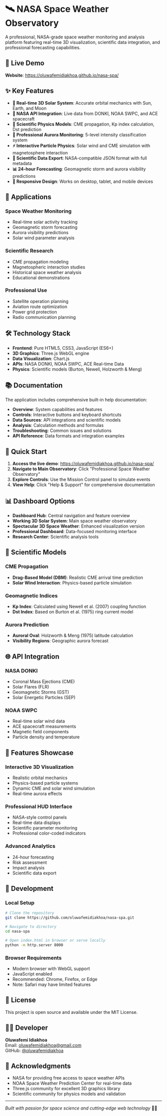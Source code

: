 # 🛰️ NASA Space Weather Observatory

A professional, NASA-grade space weather monitoring and analysis platform featuring real-time 3D visualization, scientific data integration, and professional forecasting capabilities.

## 🚀 Live Demo
**Website**: https://oluwafemidiakhoa.github.io/nasa-spa/

## ✨ Key Features

- **🌌 Real-time 3D Solar System**: Accurate orbital mechanics with Sun, Earth, and Moon
- **📡 NASA API Integration**: Live data from DONKI, NOAA SWPC, and ACE spacecraft
- **🔬 Scientific Physics Models**: CME propagation, Kp index calculation, Dst prediction
- **🌈 Professional Aurora Monitoring**: 5-level intensity classification system
- **⚡ Interactive Particle Physics**: Solar wind and CME simulation with magnetosphere interaction
- **💾 Scientific Data Export**: NASA-compatible JSON format with full metadata
- **📊 24-hour Forecasting**: Geomagnetic storm and aurora visibility predictions
- **📱 Responsive Design**: Works on desktop, tablet, and mobile devices

## 🎯 Applications

### Space Weather Monitoring
- Real-time solar activity tracking
- Geomagnetic storm forecasting
- Aurora visibility predictions
- Solar wind parameter analysis

### Scientific Research
- CME propagation modeling
- Magnetospheric interaction studies
- Historical space weather analysis
- Educational demonstrations

### Professional Use
- Satellite operation planning
- Aviation route optimization
- Power grid protection
- Radio communication planning

## 🛠️ Technology Stack

- **Frontend**: Pure HTML5, CSS3, JavaScript (ES6+)
- **3D Graphics**: Three.js WebGL engine
- **Data Visualization**: Chart.js
- **APIs**: NASA DONKI, NOAA SWPC, ACE Real-time Data
- **Physics**: Scientific models (Burton, Newell, Holzworth & Meng)

## 📚 Documentation

The application includes comprehensive built-in help documentation:
- **Overview**: System capabilities and features
- **Controls**: Interactive buttons and keyboard shortcuts
- **Data Sources**: API integrations and scientific models
- **Analysis**: Calculation methods and formulas
- **Troubleshooting**: Common issues and solutions
- **API Reference**: Data formats and integration examples

## 🚀 Quick Start

1. **Access the live demo**: https://oluwafemidiakhoa.github.io/nasa-spa/
2. **Navigate to Main Observatory**: Click "Professional Space Weather Observatory"
3. **Explore Controls**: Use the Mission Control panel to simulate events
4. **View Help**: Click "Help & Support" for comprehensive documentation

## 📊 Dashboard Options

- **Dashboard Hub**: Central navigation and feature overview
- **Working 3D Solar System**: Main space weather observatory
- **Spectacular 3D Space Weather**: Enhanced visualization version
- **Professional Dashboard**: Data-focused monitoring interface
- **Research Center**: Scientific analysis tools

## 🔬 Scientific Models

### CME Propagation
- **Drag-Based Model (DBM)**: Realistic CME arrival time prediction
- **Solar Wind Interaction**: Physics-based particle simulation

### Geomagnetic Indices
- **Kp Index**: Calculated using Newell et al. (2007) coupling function
- **Dst Index**: Based on Burton et al. (1975) ring current model

### Aurora Prediction
- **Auroral Oval**: Holzworth & Meng (1975) latitude calculation
- **Visibility Regions**: Geographic aurora forecast

## 🌐 API Integration

### NASA DONKI
- Coronal Mass Ejections (CME)
- Solar Flares (FLR)
- Geomagnetic Storms (GST)
- Solar Energetic Particles (SEP)

### NOAA SWPC
- Real-time solar wind data
- ACE spacecraft measurements
- Magnetic field components
- Particle density and temperature

## 🎨 Features Showcase

### Interactive 3D Visualization
- Realistic orbital mechanics
- Physics-based particle systems
- Dynamic CME and solar wind simulation
- Real-time aurora effects

### Professional HUD Interface
- NASA-style control panels
- Real-time data displays
- Scientific parameter monitoring
- Professional color-coded indicators

### Advanced Analytics
- 24-hour forecasting
- Risk assessment
- Impact analysis
- Scientific data export

## 🔧 Development

### Local Setup
```bash
# Clone the repository
git clone https://github.com/oluwafemidiakhoa/nasa-spa.git

# Navigate to directory
cd nasa-spa

# Open index.html in browser or serve locally
python -m http.server 8000
```

### Browser Requirements
- Modern browser with WebGL support
- JavaScript enabled
- Recommended: Chrome, Firefox, or Edge
- Note: Safari may have limited features

## 📜 License

This project is open source and available under the MIT License.

## 👨‍💻 Developer

**Oluwafemi Idiakhoa**  
Email: oluwafemidiakhoa@gmail.com  
GitHub: [@oluwafemidiakhoa](https://github.com/oluwafemidiakhoa)

## 🙏 Acknowledgments

- NASA for providing free access to space weather APIs
- NOAA Space Weather Prediction Center for real-time data
- Three.js community for excellent 3D graphics library
- Scientific community for physics models and validation

---

*Built with passion for space science and cutting-edge web technology* 🚀✨